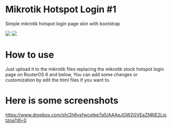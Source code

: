 # Mikrotik Hotspot Login #1
Simple mikrotik hotspot login page skin with bootstrap

<img src="https://img.shields.io/static/v1?label=Mikrotik&message=RouterOS%206&color=blue&style=flat-square"></img>
<img src="https://img.shields.io/static/v1?label=Bootstrap&message=v5.1.3&color=blueviolet&style=flat-square"></img>

# How to use
Just upload it to the mikrotik files replacing the mikrotik stock hotspot login page on RouterOS 6 and below,
You can add some changes or customization by edit the html files if you want to.

# Here is some screenshots


https://www.dropbox.com/sh/2h6vsfwcqtke7q5/AAAeJGW2GVEaZNRiE2Liotzoa?dl=0
